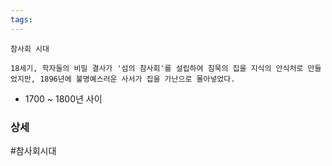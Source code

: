 ```yaml
---
tags:
---
```


```
참사회 시대

18세기, 학자들의 비밀 결사가 '섬의 참사회'를 설립하여 침묵의 집을 지식의 안식처로 만들었지만, 1896년에 불명예스러운 사서가 집을 가난으로 몰아넣었다.
```

* 1700 ~ 1800년 사이




### 상세


#참사회시대 
